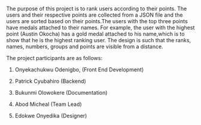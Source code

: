The purpose of this project is to rank users according to their points. The users and their respective points are collected from a JSON file and the users are sorted based on their points.The users with the top three points have medals attached to their names. For example, the user with the highest point (Austin Okocha) has a gold medal attached to his name,which is to show that he is the highest ranking user. The design is such that the ranks, names, numbers, groups and points are visible from a distance.

The project participants are as follows: 

1) Onyekachukwu Odenigbo, (Front End Development)

2) Patrick Cyubahiro (Backend)

3) Bukunmi Olowokere (Documentation)

4) Abod Micheal (Team Lead)

5) Edokwe Onyedika (Designer)

